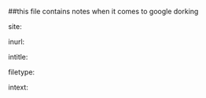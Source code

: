 ##this file contains notes when it comes to google dorking


site:

inurl:

intitle:

filetype:

intext:
